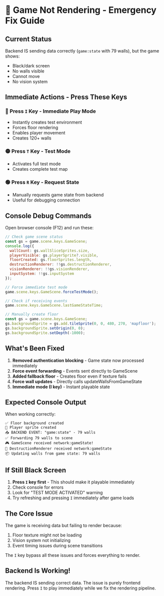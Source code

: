 # 🚨 Game Not Rendering - Emergency Fix Guide

## Current Status
Backend IS sending data correctly (`game:state` with 79 walls), but the game shows:
- Black/dark screen
- No walls visible
- Cannot move
- No vision system

## Immediate Actions - Press These Keys

### 🔴 Press `I` Key - Immediate Play Mode
- Instantly creates test environment
- Forces floor rendering
- Enables player movement
- Creates 120+ walls

### 🟡 Press `T` Key - Test Mode
- Activates full test mode
- Creates complete test map

### 🟢 Press `R` Key - Request State
- Manually requests game state from backend
- Useful for debugging connection

## Console Debug Commands

Open browser console (F12) and run these:

```javascript
// Check game scene status
const gs = game.scene.keys.GameScene;
console.log({
  wallCount: gs.wallSliceSprites.size,
  playerVisible: gs.playerSprite?.visible,
  floorCreated: gs.floorSprites.length,
  destructionRenderer: !!gs.destructionRenderer,
  visionRenderer: !!gs.visionRenderer,
  inputSystem: !!gs.inputSystem
});

// Force immediate test mode
game.scene.keys.GameScene.forceTestMode();

// Check if receiving events
game.scene.keys.GameScene.lastGameStateTime;

// Manually create floor
const gs = game.scene.keys.GameScene;
gs.backgroundSprite = gs.add.tileSprite(0, 0, 480, 270, 'mapfloor');
gs.backgroundSprite.setOrigin(0, 0);
gs.backgroundSprite.setDepth(-1000);
```

## What's Been Fixed

1. **Removed authentication blocking** - Game state now processed immediately
2. **Force event forwarding** - Events sent directly to GameScene
3. **Added fallback floor** - Creates floor even if texture fails
4. **Force wall updates** - Directly calls updateWallsFromGameState
5. **Immediate mode (I key)** - Instant playable state

## Expected Console Output

When working correctly:
```
✅ Floor background created
👤 Player sprite created
📥 BACKEND EVENT: "game:state" - 79 walls
✅ Forwarding 79 walls to scene
🎮 GameScene received network:gameState!
🧱 DestructionRenderer received network:gameState
📦 Updating walls from game state: 79 walls
```

## If Still Black Screen

1. **Press `I` key first** - This should make it playable immediately
2. Check console for errors
3. Look for "TEST MODE ACTIVATED" warning
4. Try refreshing and pressing `I` immediately after game loads

## The Core Issue

The game is receiving data but failing to render because:
1. Floor texture might not be loading
2. Vision system not initializing
3. Event timing issues during scene transitions

The `I` key bypass all these issues and forces everything to render.

## Backend Is Working!

The backend IS sending correct data. The issue is purely frontend rendering. Press `I` to play immediately while we fix the rendering pipeline.
